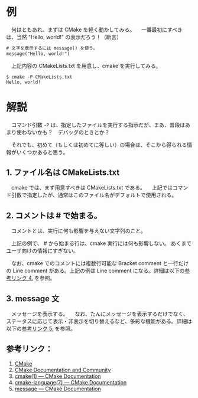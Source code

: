 <!--
title:   Hello World から始める CMake (1)
tags:    CMake
id:      a466ae7cba580df08c5e
private: false
-->
# 例

　何はともあれ、まずは CMake を軽く動かしてみる。
　一番最初にすべきは、当然 "Hello, world!" の表示だろう！（断言）

~~~CMake:CMakeLists.txt
# 文字を表示するには message() を使う。
message("Hello, world!")
~~~

　上記内容の CMakeLists.txt を用意し、cmake を実行してみる。

~~~Bash:実行
$ cmake -P CMakeLists.txt
Hello, world!
~~~

# 解説

　コマンド引数 `-P` は、指定したファイルを実行する指示だが、まあ、普段はあまり使わないかも？　デバッグのときとか？

　それでも、初めて（もしくは初めてに等しい）の場合は、そこから得られる情報がいくつかあると思う。

## 1. ファイル名は CMakeLists.txt

　cmake では、まず用意すべきは CMakeLists.txt である。
　上記ではコマンド引数で指定したが、通常はこのファイル名がデフォルトで使用される。

## 2. コメントは # で始まる。

　コメントとは、実行に何も影響を与えない文字列のこと。

　上記の例で、 # から始まる行は、cmake 実行には何も影響しない。
あくまでユーザ向けの情報にすぎない。

　なお、cmake でのコメントには複数行可能な Bracket comment と一行だけの Line comment がある。上記の例は Line comment になる。詳細は以下の[参考リンク 4.][link-4] を参照。

## 3. message 文

　メッセージを表示する。
　なお、たんにメッセージを表示するだけでなく、ステータスに応じて表示・非表示を切り替えるなど、多彩な機能がある。詳細は以下の[参考リンク 5.][link-5] を参照。


## 参考リンク：
1. [CMake](https://cmake.org/)
2. [CMake Documentation and Community](https://cmake.org/documentation/)
3. [cmake(1) &mdash; CMake Documentation](https://cmake.org/cmake/help/latest/manual/cmake.1.html)
4. [cmake-language(7) &mdash; CMake Documentation][link-4]
5. [message &mdash; CMake Documentation][link-5]

[link-4]: https://cmake.org/cmake/help/latest/manual/cmake-language.7.html
[link-5]: https://cmake.org/cmake/help/latest/command/message.html
